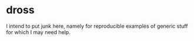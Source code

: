 # dross
I intend to put junk here, namely for reproducible examples of generic stuff for which I may need help.
